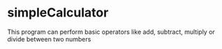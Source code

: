 # simpleCalculator
This program can perform basic operators like add, subtract, multiply or divide between two numbers
